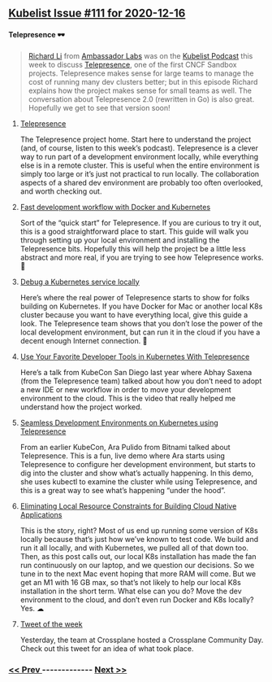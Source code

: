 ## [Kubelist Issue #111 for 2020-12-16](https://kubelist.com/issue/111)

#### Telepresence 🕶

> <a href="https://twitter.com/rdli">Richard Li</a> from <a href="https://www.getambassador.io">Ambassador Labs</a> was on the <a href="https://kubelist.com/podcast">Kubelist Podcast</a> this week to discuss <a href="https://telepresence.io">Telepresence</a>, one of the first CNCF Sandbox projects. Telepresence makes sense for large teams to manage the cost of running many dev clusters better; but in this episode Richard explains how the project makes sense for small teams as well. The conversation about Telepresence 2.0 (rewritten in Go) is also great. Hopefully we get to see that version soon!

1. [Telepresence](https://www.telepresence.io)

    The Telepresence project home. Start here to understand the project (and, of course, listen to this week’s podcast). Telepresence is a clever way to run part of a development environment locally, while everything else is in a remote cluster. This is useful when the entire environment is simply too large or it’s just not practical to run locally. The collaboration aspects of a shared dev environment are probably too often overlooked, and worth checking out.
1. [Fast development workflow with Docker and Kubernetes](https://www.telepresence.io/tutorials/docker)

    Sort of the “quick start” for Telepresence. If you are curious to try it out, this is a good straightforward place to start. This guide will walk you through setting up your local environment and installing the Telepresence bits. Hopefully this will help the project be a little less abstract and more real, if you are trying to see how Telepresence works. 🏁
1. [Debug a Kubernetes service locally](https://www.telepresence.io/tutorials/kubernetes)

    Here’s where the real power of Telepresence starts to show for folks building on Kubernetes. If you have Docker for Mac or another local K8s cluster because you want to have everything local, give this guide a look. The Telepresence team shows that you don’t lose the power of the local development environment, but can run it in the cloud if you have a decent enough Internet connection. 👾
1. [Use Your Favorite Developer Tools in Kubernetes With Telepresence](https://youtu.be/JyZfWMmeVlU)

    Here’s a talk from KubeCon San Diego last year where Abhay Saxena (from the Telepresence team) talked about how you don’t need to adopt a new IDE or new workflow in order to move your development environment to the cloud. This is the video that really helped me understand how the project worked.
1. [Seamless Development Environments on Kubernetes using Telepresence](https://youtu.be/8Dl8U-AbJN0)

    From an earlier KubeCon, Ara Pulido from Bitnami talked about Telepresence. This is a fun, live demo where Ara starts using Telepresence to configure her development environment, but starts to dig into the cluster and show what’s actually happening. In this demo, she uses kubectl to examine the cluster while using Telepresence, and this is a great way to see what’s happening “under the hood”.
1. [Eliminating Local Resource Constraints for Building Cloud Native Applications](https://www.getambassador.io/resources/eliminate-local-resource-constraints/)

    This is the story, right? Most of us end up running some version of K8s locally because that’s just how we’ve known to test code. We build and run it all locally, and with Kubernetes, we pulled all of that down too. Then, as this post calls out, our local K8s installation has made the fan run continuously on our laptop, and we question our decisions. So we tune in to the next Mac event hoping that more RAM will come. But we get an M1 with 16 GB max, so that’s not likely to help our local K8s installation in the short term. What else can you do? Move the dev environment to the cloud, and don’t even run Docker and K8s locally? Yes. ☁
1. [Tweet of the week](https://twitter.com/crossplane_io/status/1338906842093654017)

    Yesterday, the team at Crossplane hosted a Crossplane Community Day. Check out this tweet for an idea of what took place.

### [ << Prev ](kubelist-110.md) ------------- [ Next >> ](kubelist-112.md)